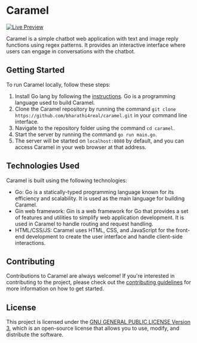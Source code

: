 # Caramel

[![Live Preview](https://img.shields.io/badge/Live%20Preview-%E2%9C%A8-blue)](https://caramel-chat.vercel.app/)

Caramel is a simple chatbot web application with text and image reply functions using regex patterns. It provides an interactive interface where users can engage in conversations with the chatbot.

## Getting Started

To run Caramel locally, follow these steps:

1. Install Go lang by following the [instructions](https://go.dev/doc/install). Go is a programming language used to build Caramel.
2. Clone the Caramel repository by running the command `git clone https://github.com/bharathi4real/caramel.git` in your command line interface.
3. Navigate to the repository folder using the command `cd caramel`.
4. Start the server by running the command `go run main.go`.
5. The server will be started on `localhost:8080` by default, and you can access Caramel in your web browser at that address.

## Technologies Used

Caramel is built using the following technologies:

- Go: Go is a statically-typed programming language known for its efficiency and scalability. It is used as the main language for building Caramel.
- Gin web framework: Gin is a web framework for Go that provides a set of features and utilities to simplify web application development. It is used in Caramel to handle routing and request handling.
- HTML/CSS/JS: Caramel uses HTML, CSS, and JavaScript for the front-end development to create the user interface and handle client-side interactions.

## Contributing

Contributions to Caramel are always welcome! If you're interested in contributing to the project, please check out the [contributing guidelines](CONTRIBUTING.md) for more information on how to get started.

## License

This project is licensed under the [GNU GENERAL PUBLIC LICENSE Version 3](LICENSE), which is an open-source license that allows you to use, modify, and distribute the software.




